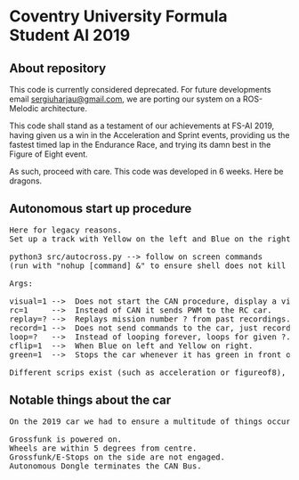 # Coventry University Formula Student AI 2019

## About repository

This code is currently considered deprecated. For future developments email sergiuharjau@gmail.com, we are porting our system on a ROS-Melodic architecture. 

This code shall stand as a testament of our achievements at FS-AI 2019, having given us a win in the Acceleration and Sprint events, providing us the fastest timed lap in the Endurance Race, and trying its damn best in the Figure of Eight event. 

As such, proceed with care. This code was developed in 6 weeks. Here be dragons.

## Autonomous start up procedure 
<pre>
Here for legacy reasons. 
Set up a track with Yellow on the left and Blue on the right.

python3 src/autocross.py --> follow on screen commands
(run with "nohup [command] &" to ensure shell does not kill the process)

Args:

visual=1 -->  Does not start the CAN procedure, display a visual.
rc=1     -->  Instead of CAN it sends PWM to the RC car.
replay=? -->  Replays mission number ? from past recordings.
record=1 -->  Does not send commands to the car, just records video.
loop=?   -->  Instead of looping forever, loops for given ?.
cflip=1  -->  When Blue on left and Yellow on right.
green=1  -->  Stops the car whenever it has green in front of it.

Different scrips exist (such as acceleration or figureof8), but expect them to not work from the get-go, they were done in a very rushed manner to simply compete at all. 
</pre>
## Notable things about the car
<pre>
On the 2019 car we had to ensure a multitude of things occured:

Grossfunk is powered on.
Wheels are within 5 degrees from centre.
Grossfunk/E-Stops on the side are not engaged.
Autonomous Dongle terminates the CAN Bus.
</pre>